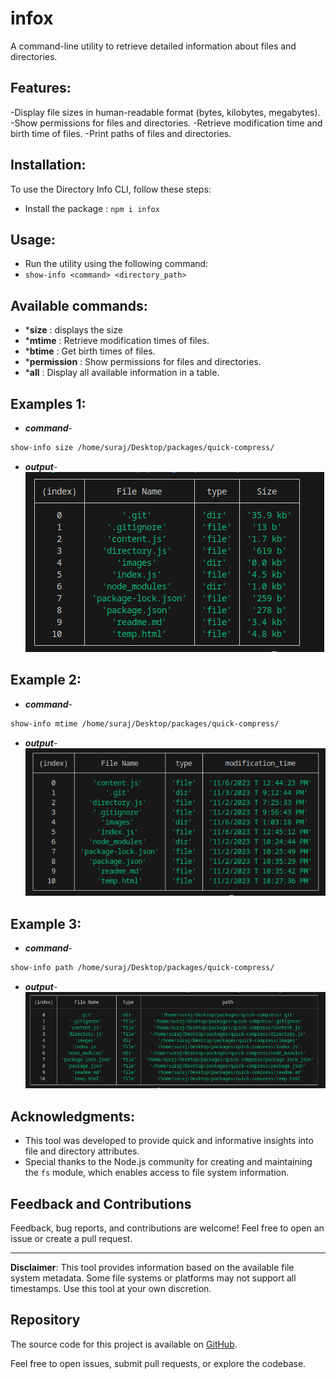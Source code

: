 # infox
A command-line utility to retrieve detailed information about files and directories.

## Features:
-Display file sizes in human-readable format (bytes, kilobytes, megabytes).
-Show permissions for files and directories.
-Retrieve modification time and birth time of files.
-Print paths of files and directories.


## Installation:
To use the Directory Info CLI, follow these steps:

- Install the package : `npm i infox`


## Usage:
- Run the utility using the following command:
- `show-info <command> <directory_path>`

## Available commands:
- ***size** : displays the size
- ***mtime** : Retrieve modification times of files.
- ***btime** : Get birth times of files.
- ***permission** : Show permissions for files and directories.
- ***all** : Display all available information in a table.

## Examples 1:
- ***command***-
```bash
show-info size /home/suraj/Desktop/packages/quick-compress/

```

- ***output***-
![Screenshot](images/size_output.png)


## Example 2:
- ***command***-
```bash
show-info mtime /home/suraj/Desktop/packages/quick-compress/

```

- ***output***-
![Screenshot](images/mtime_output.png)


## Example 3:
- ***command***-
```bash
show-info path /home/suraj/Desktop/packages/quick-compress/

```

- ***output***-
![Screenshot](images/path_output.png)



## Acknowledgments:

- This tool was developed to provide quick and informative insights into file and directory attributes.
- Special thanks to the Node.js community for creating and maintaining the `fs` module, which enables access to file system information.

## Feedback and Contributions

Feedback, bug reports, and contributions are welcome! Feel free to open an issue or create a pull request.

---

**Disclaimer**: This tool provides information based on the available file system metadata. Some file systems or platforms may not support all timestamps. Use this tool at your own discretion.

## Repository

The source code for this project is available on [GitHub](https://github.com/Surajchandraa/infox).

Feel free to open issues, submit pull requests, or explore the codebase.
